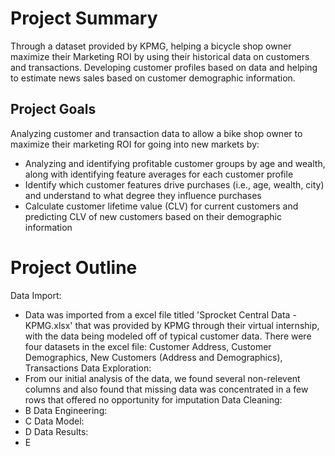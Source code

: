 # Project Summary
Through a dataset provided by KPMG, helping a bicycle shop owner maximize their Marketing ROI by using their historical data on customers and transactions. Developing customer profiles based on data and helping to estimate news sales based on customer demographic information.


## Project Goals
Analyzing customer and transaction data to allow a bike shop owner to maximize their marketing ROI for going into new markets by:
- Analyzing and identifying profitable customer groups by age and wealth, along with identifying feature averages for each customer profile
- Identify which customer features drive purchases (i.e., age, wealth, city) and understand to what degree they influence purchases
- Calculate customer lifetime value (CLV) for current customers and predicting CLV of new customers based on their demographic information


# Project Outline
Data Import:
- Data was imported from a excel file titled 'Sprocket Central Data - KPMG.xlsx' that was provided by KPMG through their virtual internship, with the data being modeled off of typical customer data. There were four datasets in the excel file: Customer Address, Customer Demographics, New Customers (Address and Demographics), Transactions
Data Exploration:
- From our initial analysis of the data, we found several non-relevent columns and also found that missing data was concentrated in a few rows that offered no opportunity for imputation
Data Cleaning:
- B
Data Engineering:
- C
Data Model:
- D
Data Results:
- E
